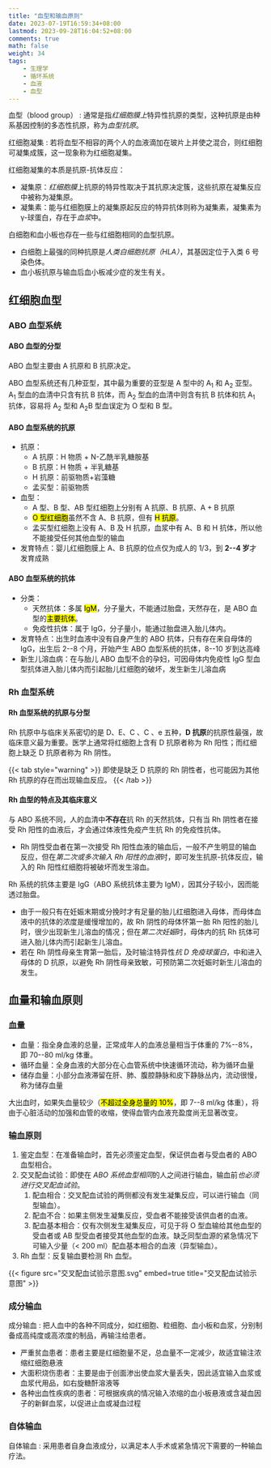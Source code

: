 ```yaml
---
title: "血型和输血原则"
date: 2023-07-19T16:59:34+08:00
lastmod: 2023-09-28T16:04:52+08:00
comments: true
math: false
weight: 34
tags:
    - 生理学
    - 循环系统
    - 血液
    - 血型
---
```


血型（blood group）
: 通常是指*红细胞膜上*特异性抗原的类型，这种抗原是由种系基因控制的多态性抗原，称为*血型抗原*。

红细胞凝集
: 若将血型不相容的两个人的血液滴加在玻片上并使之混合，则红细胞可凝集成簇，这一现象称为红细胞凝集。

红细胞凝集的本质是抗原-抗体反应：

- 凝集原：*红细胞膜*上抗原的特异性取决于其抗原决定簇，这些抗原在凝集反应中被称为凝集原。
- 凝集素：能与红细胞膜上的凝集原起反应的特异抗体则称为凝集素，凝集素为 γ-球蛋白，存在于*血浆*中。

<!--more-->

白细胞和血小板也存在一些与红细胞相同的血型抗原。

- 白细胞上最强的同种抗原是*人类白细胞抗原（HLA）*，其基因定位于入类 6 号染色体。
- 血小板抗原与输血后血小板减少症的发生有关。

## 红细胞血型

### ABO 血型系统

#### ABO 血型的分型

ABO 血型主要由 A 抗原和 B 抗原决定。

ABO 血型系统还有几种亚型，其中最为重要的亚型是 A 型中的 A<sub>1</sub> 和 A<sub>2</sub> 亚型。A<sub>1</sub> 型血的血清中只含有抗 B 抗体，而 A<sub>2</sub> 型血的血清中则含有抗 B 抗体和抗 A<sub>1</sub> 抗体，容易将 A<sub>2</sub> 型和 A<sub>2</sub>B 型血误定为 O 型和 B 型。

#### ABO 血型系统的抗原

- 抗原：
    - A 抗原：H 物质 + N-乙酰半乳糖胺基
    - B 抗原：H 物质 + 半乳糖基
    - H 抗原：前驱物质+岩藻糖
    - 孟买型：前驱物质
- 血型：
    - A 型、B 型、AB 型红细胞上分别有 A 抗原、B 抗原、A + B 抗原
    - <mark>O 型红细胞</mark>虽然不含 A、B 抗原，但有 <mark>H 抗原</mark>。
    - 孟买型红细胞上没有 A、B 及 H 抗原，血浆中有 A、B 和 H 抗体，所以他不能接受任何其他血型的输血
- 发育特点：婴儿红细胞膜上 A、B 抗原的位点仅为成人的 1/3，到 **2--4 岁**才发育成熟

#### ABO 血型系统的抗体

- 分类：
    - 天然抗体：多属 <mark>IgM</mark>，分子量大，不能通过胎盘，天然存在，是 ABO 血型的<mark>主要抗体</mark>。
    - 免疫性抗体：属于 IgG，分子量小，能通过胎盘进入胎儿体内。
- 发育特点：出生时血液中没有自身产生的 ABO 抗体，只有存在来自母体的 IgG，出生后 2--8 个月，开始产生 ABO 血型系统的抗体，8--10 岁到达高峰
- 新生儿溶血病：在与胎儿 ABO 血型不合的孕妇，可因母体内免疫性 IgG 型血型抗体进入胎儿体内而引起胎儿红细胞的破坏，发生新生儿溶血病

### Rh 血型系统

#### Rh 血型系统的抗原与分型

Rh 抗原中与临床关系密切的是 D、E、C 、C 、e 五种，**D 抗原**的抗原性最强，故临床意义最为重要。医学上通常将红细胞上含有 D 抗原者称为 Rh 阳性；而红细胞上缺乏 D 抗原者称为 Rh 阴性。

{{< tab style="warning" >}}
即使是缺乏 D 抗原的 Rh 阴性者，也可能因为其他 Rh 抗原的存在而出现输血反应。
{{< /tab >}}

#### Rh 血型的特点及其临床意义

与 ABO 系统不同，人的血清中**不存在**抗 Rh 的天然抗体，只有当 Rh 阴性者在接受 Rh 阳性的血液后，才会通过体液性免疫产生抗 Rh 的免疫性抗体。

- Rh 阴性受血者在第一次接受 Rh 阳性血液的输血后，一般不产生明显的输血反应，但在*第二次或多次输入 Rh 阳性的血液*时，即可发生抗原-抗体反应，输入的 Rh 阳性红细胞将被破坏而发生溶血。

Rh 系统的抗体主要是 IgG（ABO 系统抗体主要为 IgM），因其分子较小，因而能透过胎盘。

- 由于一般只有在妊娠末期或分挽时才有足量的胎儿红细胞进入母体，而母体血液中的抗体的浓度是缓慢增加的，故 Rh 阴性的母体怀第一胎 Rh 阳性的胎儿时，很少出现新生儿溶血的情况；但在*第二次妊娠*时，母体内的抗 Rh 抗体可进入胎儿体内而引起新生儿溶血。
- 若在 Rh 阴性母亲生育第一胎后，及时输注特异性*抗 D 免疫球蛋白*，中和进入母体的 D 抗原，以避免 Rh 阴性母亲致敏，可预防第二次妊娠时新生儿溶血的发生。

## 血量和输血原则

### 血量

- 血量：指全身血液的总量，正常成年人的血液总量相当于体重的 7%--8%，即 70--80 ml/kg 体重。
- 循环血量：全身血液的大部分在心血管系统中快速循环流动，称为循环血量
- 储存血量：小部分血液滞留在肝、肺、腹腔静脉和皮下静脉丛内，流动很慢，称为储存血量

大出血时，如果失血量较少（<mark>不超过全身总量的 10%</mark>，即 7--8 ml/kg 体重），将由于心脏活动的加强和血管的收缩，使得血管内血液充盈度尚无显著改变。

### 输血原则

1. 鉴定血型：在准备输血时，首先必须鉴定血型，保证供血者与受血者的 ABO 血型相合。
2. 交叉配血试验：即使在 *ABO 系统血型相同*的人之间进行输血，输血前*也必须进行交叉配血试验*。
    1. 配血相合：交叉配血试验的两侧都没有发生凝集反应，可以进行输血（同型输血）。
    2. 配血不合：如果主侧发生凝集反应，受血者不能接受该供血者的血液。
    3. 配血基本相合：仅有次侧发生凝集反应，可见于将 O 型血输给其他血型的受血者或 AB 型受血者接受其他血型的血液。缺乏同型血源的紧急情况下可输入少量（\< 200 ml）配血基本相合的血液（异型输血）。
3. Rh 血型：反复输血要检测 Rh 血型。

{{< figure src="交叉配血试验示意图.svg" embed=true title="交叉配血试验示意图" >}}

### 成分输血

成分输血
: 把人血中的各种不同成分，如红细胞、粒细胞、血小板和血浆，分别制备成高纯度或高浓度的制品，再输注给患者。

- 严重贫血患者：患者主要是红细胞量不足，总血量不一定减少，故适宜输注浓缩红细胞悬液
- 大面积烧伤患者：主要是由于创面渗出使血浆大量丢失，因此适宜输入血浆或血浆代用品，如右旋糖酐溶液等
- 各种出血性疾病的患者：可根据疾病的情况输入浓缩的血小板悬液或含凝血因子的新鲜血浆，以促进止血或凝血过程


### 自体输血

自体输血
: 采用患者自身血液成分，以满足本人手术或紧急情况下需要的一种输血疗法。
